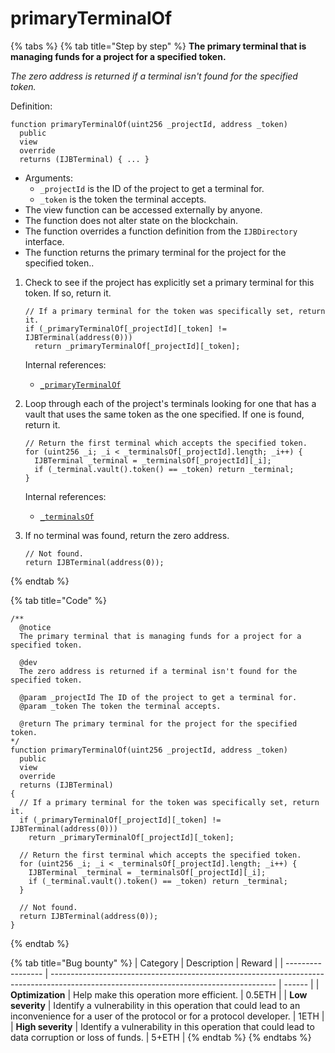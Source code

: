 # primaryTerminalOf

{% tabs %}
{% tab title="Step by step" %}
**The primary terminal that is managing funds for a project for a specified token.**

_The zero address is returned if a terminal isn't found for the specified token._

Definition:

```solidity
function primaryTerminalOf(uint256 _projectId, address _token)
  public
  view
  override
  returns (IJBTerminal) { ... }
```

* Arguments:
  * `_projectId` is the ID of the project to get a terminal for.
  * `_token` is the token the terminal accepts.
* The view function can be accessed externally by anyone. 
* The function does not alter state on the blockchain.
* The function overrides a function definition from the `IJBDirectory` interface.
* The function returns the primary terminal for the project for the specified token..



1. Check to see if the project has explicitly set a primary terminal for this token. If so, return it. 

   ```solidity
   // If a primary terminal for the token was specifically set, return it.
   if (_primaryTerminalOf[_projectId][_token] != IJBTerminal(address(0)))
     return _primaryTerminalOf[_projectId][_token];
   ```

   Internal references:

   * [`_primaryTerminalOf`](../properties/_primaryterminalof.md)

2. Loop through each of the project's terminals looking for one that has a vault that uses the same token as the one specified. If one is found, return it. 

   ```solidity
   // Return the first terminal which accepts the specified token.
   for (uint256 _i; _i < _terminalsOf[_projectId].length; _i++) {
     IJBTerminal _terminal = _terminalsOf[_projectId][_i];
     if (_terminal.vault().token() == _token) return _terminal;
   }
   ```

   Internal references:

   * [`_terminalsOf`](../properties/_terminalsof.md)

3. If no terminal was found, return the zero address.

   ```solidity
   // Not found.
   return IJBTerminal(address(0));
   ```
{% endtab %}

{% tab title="Code" %}
```solidity
/** 
  @notice
  The primary terminal that is managing funds for a project for a specified token.

  @dev
  The zero address is returned if a terminal isn't found for the specified token.

  @param _projectId The ID of the project to get a terminal for.
  @param _token The token the terminal accepts.

  @return The primary terminal for the project for the specified token.
*/
function primaryTerminalOf(uint256 _projectId, address _token)
  public
  view
  override
  returns (IJBTerminal)
{
  // If a primary terminal for the token was specifically set, return it.
  if (_primaryTerminalOf[_projectId][_token] != IJBTerminal(address(0)))
    return _primaryTerminalOf[_projectId][_token];

  // Return the first terminal which accepts the specified token.
  for (uint256 _i; _i < _terminalsOf[_projectId].length; _i++) {
    IJBTerminal _terminal = _terminalsOf[_projectId][_i];
    if (_terminal.vault().token() == _token) return _terminal;
  }

  // Not found.
  return IJBTerminal(address(0));
}
```
{% endtab %}

{% tab title="Bug bounty" %}
| Category          | Description                                                                                                                            | Reward |
| ----------------- | -------------------------------------------------------------------------------------------------------------------------------------- | ------ |
| **Optimization**  | Help make this operation more efficient.                                                                                               | 0.5ETH |
| **Low severity**  | Identify a vulnerability in this operation that could lead to an inconvenience for a user of the protocol or for a protocol developer. | 1ETH   |
| **High severity** | Identify a vulnerability in this operation that could lead to data corruption or loss of funds.                                        | 5+ETH  |
{% endtab %}
{% endtabs %}

